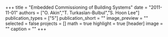 +++
title = "Embedded Commissioning of Building Systems"
date = "2011-11-01"
authors = ["O. Akin","T. Turkaslan-Bulbul","S. Hoon Lee"]
publication_types = ["5"]
publication_short = ""
image_preview = ""
selected = false
projects = []
math = true
highlight = true
[header]
image = ""
caption = ""
+++

